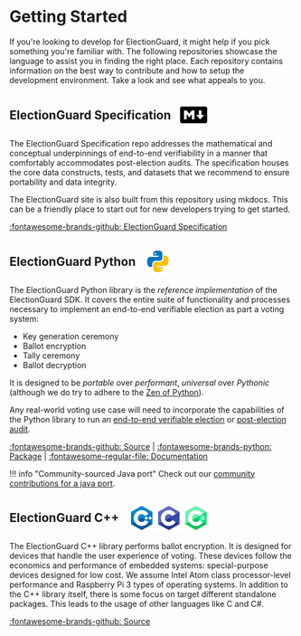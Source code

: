 # Getting Started

If you're looking to develop for ElectionGuard, it might help if you pick something you're familiar with. The following repositories showcase the language to assist you in finding the right place. Each repository contains information on the best way to contribute and how to setup the development environment. Take a look and see what appeals to you.

## <div style="display: flex; align-items: center;">ElectionGuard Specification<span style="display: flex; align-items: center; margin-left: 16px"> ![Markdown](../images/markdown-language.png) <span></div>

The ElectionGuard Specification repo addresses the mathematical and conceptual underpinnings of end-to-end verifiability in a manner that comfortably accommodates post-election audits. The specification houses the core data constructs, tests, and datasets that we recommend to ensure portability and data integrity.

The ElectionGuard site is also built from this repository using mkdocs. This can be a friendly place to start out for new developers trying to get started.

[:fontawesome-brands-github: ElectionGuard Specification](../spec/0.95.0/1_Overview.md)

## <div style="display: flex; align-items: center;">ElectionGuard Python<span style="display: flex; align-items: center; margin-left: 16px"> ![Python](../images/python-language.png) <span></div>

The ElectionGuard Python library is the _reference implementation_ of the ElectionGuard SDK. It covers the entire suite of functionality and processes necessary to implement an end-to-end verifiable election as part a voting system:

- Key generation ceremony
- Ballot encryption
- Tally ceremony
- Ballot decryption

It is designed to be _portable_ over _performant_, _universal_ over _Pythonic_ (although we do try to adhere to the [Zen of Python](https://www.python.org/dev/peps/pep-0020/)).

Any real-world voting use case will need to incorporate the capabilities of the Python library to run an [end-to-end verifiable election](../concepts/Verifiable_Election.md) or [post-election audit](../Glossary/#post-election-audit).

[:fontawesome-brands-github: Source](https://github.com/microsoft/electionguard-python) | [:fontawesome-brands-python: Package](https://pypi.org/project/electionguard/) | [:fontawesome-regular-file: Documentation](https://microsoft.github.io/electionguard-python/)

!!! info "Community-sourced Java port"
    Check out our [community contributions for a java port](../community/index.md).

## <div style="display: flex; align-items: center;">ElectionGuard C++<span style="display: flex; align-items: center; margin-left: 16px"> ![C++](../images/c++-language.png)![C++](../images/c-language.png)![C#](../images/c-sharp-language.png) <span></div>

The ElectionGuard C++ library performs ballot encryption. It is designed for devices that handle the user experience of voting. These devices follow the economics and performance of embedded systems: special-purpose devices designed for low cost. We assume Intel Atom class processor-level performance and Raspberry Pi 3 types of operating systems. In addition to the C++ library itself, there is some focus on target different standalone packages. This leads to the usage of other languages like C and C#.

[:fontawesome-brands-github: Source](https://github.com/microsoft/electionguard-cpp)
